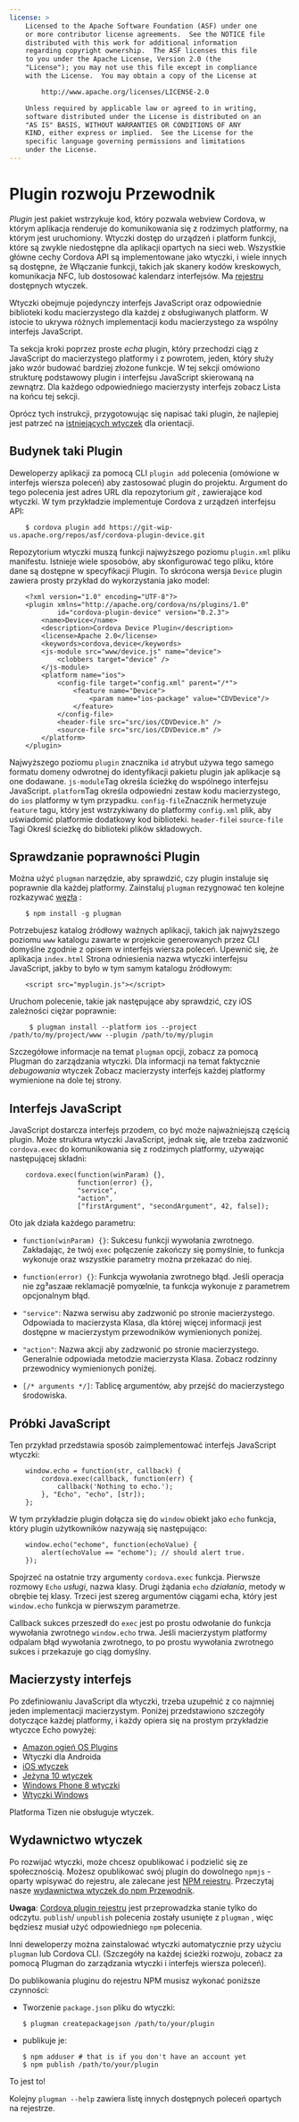 ```yaml
---
license: >
    Licensed to the Apache Software Foundation (ASF) under one
    or more contributor license agreements.  See the NOTICE file
    distributed with this work for additional information
    regarding copyright ownership.  The ASF licenses this file
    to you under the Apache License, Version 2.0 (the
    "License"); you may not use this file except in compliance
    with the License.  You may obtain a copy of the License at

        http://www.apache.org/licenses/LICENSE-2.0

    Unless required by applicable law or agreed to in writing,
    software distributed under the License is distributed on an
    "AS IS" BASIS, WITHOUT WARRANTIES OR CONDITIONS OF ANY
    KIND, either express or implied.  See the License for the
    specific language governing permissions and limitations
    under the License.
---
```


# Plugin rozwoju Przewodnik

*Plugin* jest pakiet wstrzykuje kod, który pozwala webview Cordova, w którym aplikacja renderuje do komunikowania się z rodzimych platformy, na którym jest uruchomiony. Wtyczki dostęp do urządzeń i platform funkcji, które są zwykle niedostępne dla aplikacji opartych na sieci web. Wszystkie główne cechy Cordova API są implementowane jako wtyczki, i wiele innych są dostępne, że Włączanie funkcji, takich jak skanery kodów kreskowych, komunikacja NFC, lub dostosować kalendarz interfejsów. Ma [rejestru][1] dostępnych wtyczek.

 [1]: http://plugins.cordova.io

Wtyczki obejmuje pojedynczy interfejs JavaScript oraz odpowiednie biblioteki kodu macierzystego dla każdej z obsługiwanych platform. W istocie to ukrywa różnych implementacji kodu macierzystego za wspólny interfejs JavaScript.

Ta sekcja kroki poprzez proste *echa* plugin, który przechodzi ciąg z JavaScript do macierzystego platformy i z powrotem, jeden, który służy jako wzór budować bardziej złożone funkcje. W tej sekcji omówiono strukturę podstawowy plugin i interfejsu JavaScript skierowaną na zewnątrz. Dla każdego odpowiedniego macierzysty interfejs zobacz Lista na końcu tej sekcji.

Oprócz tych instrukcji, przygotowując się napisać taki plugin, że najlepiej jest patrzeć na [istniejących wtyczek][2] dla orientacji.

 [2]: http://cordova.apache.org/#contribute

## Budynek taki Plugin

Deweloperzy aplikacji za pomocą CLI `plugin add` polecenia (omówione w interfejs wiersza poleceń) aby zastosować plugin do projektu. Argument do tego polecenia jest adres URL dla repozytorium *git* , zawierające kod wtyczki. W tym przykładzie implementuje Cordova z urządzeń interfejsu API:

        $ cordova plugin add https://git-wip-us.apache.org/repos/asf/cordova-plugin-device.git
    

Repozytorium wtyczki muszą funkcji najwyższego poziomu `plugin.xml` pliku manifestu. Istnieje wiele sposobów, aby skonfigurować tego pliku, które dane są dostępne w specyfikacji Plugin. To skrócona wersja `Device` plugin zawiera prosty przykład do wykorzystania jako model:

        <?xml version="1.0" encoding="UTF-8"?>
        <plugin xmlns="http://apache.org/cordova/ns/plugins/1.0"
                id="cordova-plugin-device" version="0.2.3">
            <name>Device</name>
            <description>Cordova Device Plugin</description>
            <license>Apache 2.0</license>
            <keywords>cordova,device</keywords>
            <js-module src="www/device.js" name="device">
                <clobbers target="device" />
            </js-module>
            <platform name="ios">
                <config-file target="config.xml" parent="/*">
                    <feature name="Device">
                        <param name="ios-package" value="CDVDevice"/>
                    </feature>
                </config-file>
                <header-file src="src/ios/CDVDevice.h" />
                <source-file src="src/ios/CDVDevice.m" />
            </platform>
        </plugin>
    

Najwyższego poziomu `plugin` znacznika `id` atrybut używa tego samego formatu domeny odwrotnej do identyfikacji pakietu plugin jak aplikacje są one dodawane. `js-module`Tag określa ścieżkę do wspólnego interfejsu JavaScript. `platform`Tag określa odpowiedni zestaw kodu macierzystego, do `ios` platformy w tym przypadku. `config-file`Znacznik hermetyzuje `feature` tagu, który jest wstrzykiwany do platformy `config.xml` plik, aby uświadomić platformie dodatkowy kod biblioteki. `header-file`i `source-file` Tagi Określ ścieżkę do biblioteki plików składowych.

## Sprawdzanie poprawności Plugin

Można użyć `plugman` narzędzie, aby sprawdzić, czy plugin instaluje się poprawnie dla każdej platformy. Zainstaluj `plugman` rezygnować ten kolejne rozkazywać [węzła][3] :

 [3]: http://nodejs.org/

        $ npm install -g plugman
    

Potrzebujesz katalog źródłowy ważnych aplikacji, takich jak najwyższego poziomu `www` katalogu zawarte w projekcie generowanych przez CLI domyślne zgodnie z opisem w interfejs wiersza poleceń. Upewnić się, że aplikacja `index.html` Strona odniesienia nazwa wtyczki interfejsu JavaScript, jakby to było w tym samym katalogu źródłowym:

        <script src="myplugin.js"></script>
    

Uruchom polecenie, takie jak następujące aby sprawdzić, czy iOS zależności ciężar poprawnie:

         $ plugman install --platform ios --project /path/to/my/project/www --plugin /path/to/my/plugin
    

Szczegółowe informacje na temat `plugman` opcji, zobacz za pomocą Plugman do zarządzania wtyczki. Dla informacji na temat faktycznie *debugowania* wtyczek Zobacz macierzysty interfejs każdej platformy wymienione na dole tej strony.

## Interfejs JavaScript

JavaScript dostarcza interfejs przodem, co być może najważniejszą częścią plugin. Może struktura wtyczki JavaScript, jednak się, ale trzeba zadzwonić `cordova.exec` do komunikowania się z rodzimych platformy, używając następującej składni:

        cordova.exec(function(winParam) {},
                     function(error) {},
                     "service",
                     "action",
                     ["firstArgument", "secondArgument", 42, false]);
    

Oto jak działa każdego parametru:

*   `function(winParam) {}`: Sukcesu funkcji wywołania zwrotnego. Zakładając, że twój `exec` połączenie zakończy się pomyślnie, to funkcja wykonuje oraz wszystkie parametry można przekazać do niej.

*   `function(error) {}`: Funkcja wywołania zwrotnego błąd. Jeśli operacja nie zg³aszaæ reklamacjê pomyœlnie, ta funkcja wykonuje z parametrem opcjonalnym błąd.

*   `"service"`: Nazwa serwisu aby zadzwonić po stronie macierzystego. Odpowiada to macierzysta Klasa, dla której więcej informacji jest dostępne w macierzystym przewodników wymienionych poniżej.

*   `"action"`: Nazwa akcji aby zadzwonić po stronie macierzystego. Generalnie odpowiada metodzie macierzysta Klasa. Zobacz rodzinny przewodnicy wymienionych poniżej.

*   `[/* arguments */]`: Tablicę argumentów, aby przejść do macierzystego środowiska.

## Próbki JavaScript

Ten przykład przedstawia sposób zaimplementować interfejs JavaScript wtyczki:

        window.echo = function(str, callback) {
            cordova.exec(callback, function(err) {
                callback('Nothing to echo.');
            }, "Echo", "echo", [str]);
        };
    

W tym przykładzie plugin dołącza się do `window` obiekt jako `echo` funkcja, który plugin użytkowników nazywają się następująco:

        window.echo("echome", function(echoValue) {
            alert(echoValue == "echome"); // should alert true.
        });
    

Spojrzeć na ostatnie trzy argumenty `cordova.exec` funkcja. Pierwsze rozmowy `Echo` *usługi*, nazwa klasy. Drugi żądania `echo` *działania*, metody w obrębie tej klasy. Trzeci jest szereg argumentów ciągami echa, który jest `window.echo` funkcja w pierwszym parametrze.

Callback sukces przeszedł do `exec` jest po prostu odwołanie do funkcja wywołania zwrotnego `window.echo` trwa. Jeśli macierzystym platformy odpalam błąd wywołania zwrotnego, to po prostu wywołania zwrotnego sukces i przekazuje go ciąg domyślny.

## Macierzysty interfejs

Po zdefiniowaniu JavaScript dla wtyczki, trzeba uzupełnić z co najmniej jeden implementacji macierzystym. Poniżej przedstawiono szczegóły dotyczące każdej platformy, i każdy opiera się na prostym przykładzie wtyczce Echo powyżej:

*   <a href="../../platforms/amazonfireos/plugin.html">Amazon ogień OS Plugins</a>
*   Wtyczki dla Androida
*   <a href="../../platforms/ios/plugin.html">iOS wtyczek</a>
*   <a href="../../platforms/blackberry10/plugin.html">Jeżyna 10 wtyczek</a>
*   <a href="../../platforms/wp8/plugin.html">Windows Phone 8 wtyczki</a>
*   <a href="../../platforms/win8/plugin.html">Wtyczki Windows</a>

Platforma Tizen nie obsługuje wtyczek.

## Wydawnictwo wtyczek

Po rozwijać wtyczki, może chcesz opublikować i podzielić się ze społecznością. Możesz opublikować swój plugin do dowolnego `npmjs` -oparty wpisywać do rejestru, ale zalecane jest [NPM rejestru][4]. Przeczytaj nasze [wydawnictwa wtyczek do npm Przewodnik][5].

 [4]: https://www.npmjs.com
 [5]: http://plugins.cordova.io/npm/developers.html

**Uwaga**: [Cordova plugin rejestru][6] jest przeprowadzka stanie tylko do odczytu. `publish`/ `unpublish` polecenia zostały usunięte z `plugman` , więc będziesz musiał użyć odpowiedniego `npm` polecenia.

 [6]: https://plugins.cordova.io

Inni deweloperzy można zainstalować wtyczki automatycznie przy użyciu `plugman` lub Cordova CLI. (Szczegóły na każdej ścieżki rozwoju, zobacz za pomocą Plugman do zarządzania wtyczki i interfejs wiersza poleceń).

Do publikowania pluginu do rejestru NPM musisz wykonać poniższe czynności:

*   Tworzenie `package.json` pliku do wtyczki:
    
        $ plugman createpackagejson /path/to/your/plugin
        

*   publikuje je:
    
        $ npm adduser # that is if you don't have an account yet
        $ npm publish /path/to/your/plugin
        

To jest to!

Kolejny `plugman --help` zawiera listę innych dostępnych poleceń opartych na rejestrze.